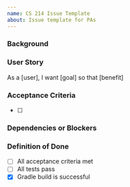 ```yaml
---
name: CS 214 Issue Template
about: Issue template for PAs
---
```


### Background
<!-- Add necessary context or background -->

### User Story
As a [user], I want [goal] so that [benefit]

### Acceptance Criteria
- [ ] <!-- Insert list of acceptance criteria -->

### Dependencies or Blockers
<!-- Include tasks that depend on or block this task -->

### Definition of Done
- [ ] All acceptance criteria met
- [ ] All tests pass
- [x] Gradle build is successful

<!-- This issue template is written in Markdown. See the Markdown cheat sheet for more https://www.markdownguide.org/cheat-sheet/ -->
